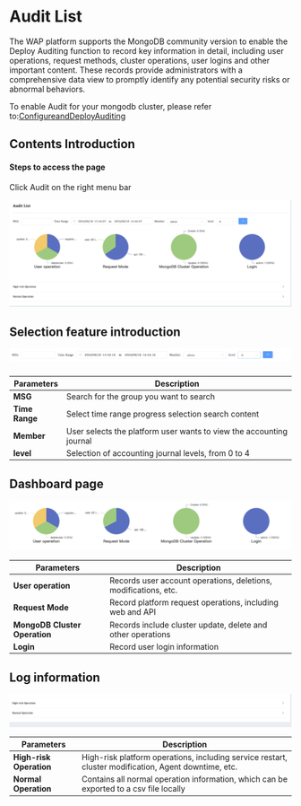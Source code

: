 # Audit List

The WAP platform supports the MongoDB community version to enable the Deploy Auditing function to record key information in detail, including user operations, request methods, cluster operations, user logins and other important content. These records provide administrators with a comprehensive data view to promptly identify any potential security risks or abnormal behaviors.

 To enable Audit for your mongodb cluster, please refer to:[ConfigureandDeployAuditing](../08-Security/03-SecureMongoDBDeploymentswithAuthentication/05-ConfigureandDeployAuditing.md)

## Contents Introduction

#### Steps to access the page

Click Audit on the right menu bar

![audit](../../images/whalealPlatFromImages/11-Audit/audit.png)



## Selection feature introduction

![audit1](../../images/whalealPlatFromImages/11-Audit/audit1.png)

### 

| Parameters     | Description                                                  |
| -------------- | ------------------------------------------------------------ |
| **MSG**        | Search for the group you want to search                      |
| **Time Range** | Select time range progress selection search content          |
| **Member**     | User selects the platform user wants to view the accounting journal |
| **level**      | Selection of accounting journal levels, from 0 to 4          |



## Dashboard page

![audit2](../../images/whalealPlatFromImages/11-Audit/audit2.png)

| Parameters                    | Description                                                  |
| ----------------------------- | ------------------------------------------------------------ |
| **User operation**            | Records user account operations, deletions, modifications, etc. |
| **Request Mode**              | Record platform request operations, including web and API    |
| **MongoDB Cluster Operation** | Records include cluster update, delete and other operations  |
| **Login**                     | Record user login information                                |



## Log information

![audit3](../../images/whalealPlatFromImages/11-Audit/audit3.png)



| Parameters              | Description                                                  |
| ----------------------- | ------------------------------------------------------------ |
| **High-risk Operation** | High-risk platform operations, including service restart, cluster modification, Agent downtime, etc. |
| **Normal Operation**    | Contains all normal operation information, which can be exported to a csv file locally |

